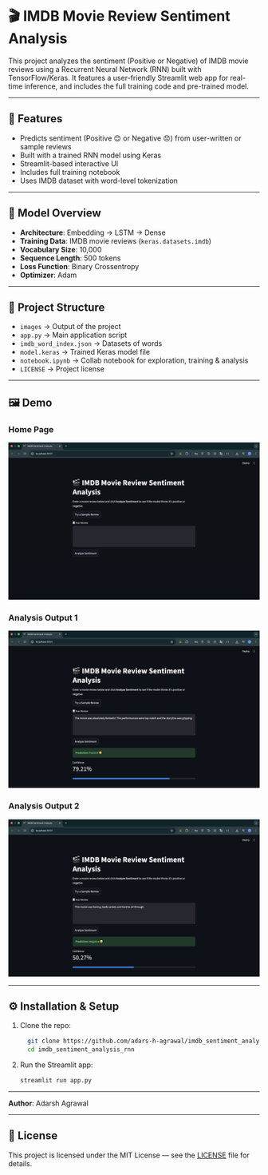 # 🎬 IMDB Movie Review Sentiment Analysis

This project analyzes the sentiment (Positive or Negative) of IMDB movie reviews using a Recurrent Neural Network (RNN) built with TensorFlow/Keras. It features a user-friendly Streamlit web app for real-time inference, and includes the full training code and pre-trained model.

---

## 🚀 Features

-  Predicts sentiment (Positive 😊 or Negative 😞) from user-written or sample reviews  
-  Built with a trained RNN model using Keras  
-  Streamlit-based interactive UI  
-  Includes full training notebook 
-  Uses IMDB dataset with word-level tokenization  

---

## 🧠 Model Overview

- **Architecture**: Embedding → LSTM → Dense  
- **Training Data**: IMDB movie reviews (`keras.datasets.imdb`)  
- **Vocabulary Size**: 10,000  
- **Sequence Length**: 500 tokens  
- **Loss Function**: Binary Crossentropy  
- **Optimizer**: Adam  

---

## 📁 Project Structure

- `images` → Output of the project  
- `app.py` → Main application script  
- `imdb_word_index.json` → Datasets of words  
- `model.keras` → Trained Keras model file  
- `notebook.ipynb` → Collab notebook for exploration, training & analysis  
- `LICENSE` → Project license  

---

## 🖼️ Demo

###  Home Page
![Home Page](images/homepage.png)

###  Analysis Output 1
![Analysis Result 1](images/positive.png)

###  Analysis Output 2
![Analysis Result 2](images/negative.png)

---

## ⚙️ Installation & Setup
1. Clone the repo:
   ```bash
     git clone https://github.com/adars-h-agrawal/imdb_sentiment_analysis_rnn.git
     cd imdb_sentiment_analysis_rnn

2. Run the Streamlit app:
   ```bash
   streamlit run app.py

---

**Author**: Adarsh Agrawal

---

## 📜 License

This project is licensed under the MIT License — see the [LICENSE](LICENSE) file for details.

